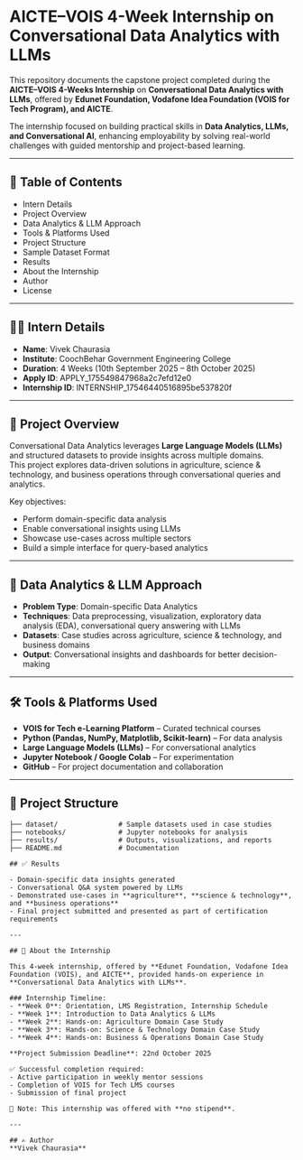 # AICTE–VOIS 4-Week Internship on Conversational Data Analytics with LLMs  

This repository documents the capstone project completed during the **AICTE–VOIS 4-Weeks Internship** on **Conversational Data Analytics with LLMs**, offered by **Edunet Foundation, Vodafone Idea Foundation (VOIS for Tech Program), and AICTE**.  

The internship focused on building practical skills in **Data Analytics, LLMs, and Conversational AI**, enhancing employability by solving real-world challenges with guided mentorship and project-based learning.  

---

## 📑 Table of Contents  
- Intern Details  
- Project Overview  
- Data Analytics & LLM Approach  
- Tools & Platforms Used  
- Project Structure  
- Sample Dataset Format  
- Results  
- About the Internship  
- Author  
- License  

---

## 👨‍💻 Intern Details  
- **Name**: Vivek Chaurasia  
- **Institute**: CoochBehar Government Engineering College  
- **Duration**: 4 Weeks (10th September 2025 – 8th October 2025)  
- **Apply ID**: APPLY_175549847968a2c7efd12e0  
- **Internship ID**: INTERNSHIP_17546440516895be537820f  

---

## 🚀 Project Overview  
Conversational Data Analytics leverages **Large Language Models (LLMs)** and structured datasets to provide insights across multiple domains.  
This project explores data-driven solutions in agriculture, science & technology, and business operations through conversational queries and analytics.  

Key objectives:  
- Perform domain-specific data analysis  
- Enable conversational insights using LLMs  
- Showcase use-cases across multiple sectors  
- Build a simple interface for query-based analytics  

---

## 🧠 Data Analytics & LLM Approach  
- **Problem Type**: Domain-specific Data Analytics  
- **Techniques**: Data preprocessing, visualization, exploratory data analysis (EDA), conversational query answering with LLMs  
- **Datasets**: Case studies across agriculture, science & technology, and business domains  
- **Output**: Conversational insights and dashboards for better decision-making  

---

## 🛠️ Tools & Platforms Used  
- **VOIS for Tech e-Learning Platform** – Curated technical courses  
- **Python (Pandas, NumPy, Matplotlib, Scikit-learn)** – For data analysis  
- **Large Language Models (LLMs)** – For conversational analytics  
- **Jupyter Notebook / Google Colab** – For experimentation  
- **GitHub** – For project documentation and collaboration  

---

## 📂 Project Structure  
```plaintext
├── dataset/               # Sample datasets used in case studies
├── notebooks/             # Jupyter notebooks for analysis
├── results/               # Outputs, visualizations, and reports
├── README.md              # Documentation

## ✅ Results  

- Domain-specific data insights generated  
- Conversational Q&A system powered by LLMs  
- Demonstrated use-cases in **agriculture**, **science & technology**, and **business operations**  
- Final project submitted and presented as part of certification requirements  

---

## 📖 About the Internship  

This 4-week internship, offered by **Edunet Foundation, Vodafone Idea Foundation (VOIS), and AICTE**, provided hands-on experience in **Conversational Data Analytics with LLMs**.  

### Internship Timeline:  
- **Week 0**: Orientation, LMS Registration, Internship Schedule  
- **Week 1**: Introduction to Data Analytics & LLMs  
- **Week 2**: Hands-on: Agriculture Domain Case Study  
- **Week 3**: Hands-on: Science & Technology Domain Case Study  
- **Week 4**: Hands-on: Business & Operations Domain Case Study  

**Project Submission Deadline**: 22nd October 2025  

✅ Successful completion required:  
- Active participation in weekly mentor sessions  
- Completion of VOIS for Tech LMS courses  
- Submission of final project  

📌 Note: This internship was offered with **no stipend**.  

---

## ✍️ Author  
**Vivek Chaurasia**  

